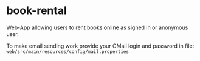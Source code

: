 # book-rental
Web-App allowing users to rent books online as signed in or anonymous user.

To make email sending work provide your GMail login and password in file: <code>web/src/main/resources/config/mail.properties</code>
